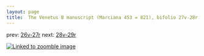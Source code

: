 ```yaml
---
layout: page
title:  The Venetus B manuscript (Marciana 453 = 821), bifolio 27v-28r
---
```


prev: [26v-27r](../26v-27r/) next: [28v-29r](../28v-29r/)



[![Linked to zoomble image](http://www.homermultitext.org/iipsrv?IIIF=/project/homer/pyramidal/deepzoom/hmt/vbbifolio/v1/vb_27v_28r.tif/full/2000,/0/default.jpg)](http://www.homermultitext.org/ict2/?urn=urn:cite2:hmt:vbbifolio.v1:vb_27v_28r)

